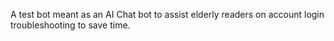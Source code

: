 A test bot meant as an AI Chat bot to assist elderly readers on account login troubleshooting to save time.
